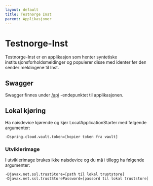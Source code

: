 ```yaml
---
layout: default
title: Testnorge Inst
parent: Applikasjoner
---
```


# Testnorge-Inst
Testnorge-Inst er en applikasjon som henter syntetiske institusjonsforholdsmeldinger og populerer disse med identer før den sender meldingene til Inst.

## Swagger
Swagger finnes under [/api](https://testnorge-inst.nais.preprod.local/api) -endepunktet til applikasjonen.

## Lokal kjøring
Ha naisdevice kjørende og kjør LocalApplicationStarter med følgende argumenter:
```
-Dspring.cloud.vault.token=[kopier token fra vault]
```

### Utviklerimage
I utviklerimage brukes ikke naisdevice og du må i tillegg ha følgende argumenter:
```
-Djavax.net.ssl.trustStore=[path til lokal truststore]
-Djavax.net.ssl.trustStorePassword=[passord til lokal truststore]
```
